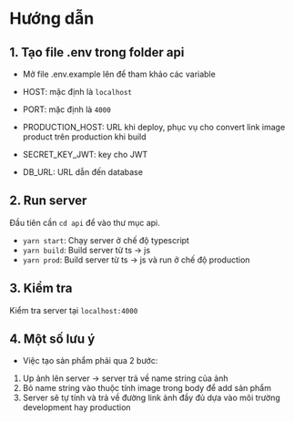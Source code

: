 # Hướng dẫn

## 1. Tạo file .env trong folder api

- Mở file .env.example lên để tham khảo các variable

- HOST: mặc định là `localhost`
- PORT: mặc định là `4000`
- PRODUCTION_HOST: URL khi deploy, phục vụ cho convert link image product trên production khi build
- SECRET_KEY_JWT: key cho JWT
- DB_URL: URL dẫn đến database

## 2. Run server

Đầu tiên cần `cd api` để vào thư mục api.

- `yarn start`: Chạy server ở chế độ typescript
- `yarn build`: Build server từ ts -> js
- `yarn prod`: Build server từ ts -> js và run ở chế độ production

## 3. Kiểm tra

Kiểm tra server tại `localhost:4000`

## 4. Một số lưu ý

- Việc tạo sản phẩm phải qua 2 bước:

1. Up ảnh lên server -> server trả về name string của ảnh
2. Bỏ name string vào thuộc tính image trong body để add sản phẩm
3. Server sẽ tự tính và trả về đường link ảnh đầy đủ dựa vào môi trường development hay production
